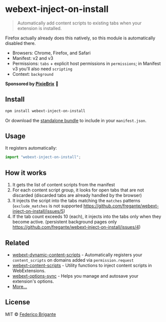 # webext-inject-on-install

<!-- [![][badge-gzip]][link-bundlephobia] Disabled until https://github.com/pastelsky/bundlephobia/issues/379 -->

[badge-gzip]: https://img.shields.io/bundlephobia/minzip/webext-inject-on-install.svg?label=gzipped
[link-bundlephobia]: https://bundlephobia.com/result?p=webext-inject-on-install

> Automatically add content scripts to existing tabs when your extension is installed.

Firefox actually already does this natively, so this module is automatically disabled there.

- Browsers: Chrome, Firefox, and Safari
- Manifest: v2 and v3
- Permissions: `tabs` + explicit host permissions in `permissions`; in Manifest v3 you'll also need `scripting`
- Context: `background`

**Sponsored by [PixieBrix](https://www.pixiebrix.com)** :tada:

## Install

```sh
npm install webext-inject-on-install
```

Or download the [standalone bundle](https://bundle.fregante.com/?pkg=webext-inject-on-install) to include in your `manifest.json`.

## Usage

It registers automatically:

```js
import "webext-inject-on-install";
```

## How it works

1. It gets the list of content scripts from the manifest
2. For each content script group, it looks for open tabs that are not discarded (discarded tabs are already handled by the browser)
3. It injects the script into the tabs matching the `matches` patterns (`exclude_matches` is not supported https://github.com/fregante/webext-inject-on-install/issues/5)
4. If the tab count exceeds 10 (each), it injects into the tabs only when they become active. (persistent background pages only https://github.com/fregante/webext-inject-on-install/issues/4)

## Related

- [webext-dynamic-content-scripts](https://github.com/fregante/webext-dynamic-content-scripts) - Automatically registers your `content_scripts` on domains added via `permission.request`
- [webext-content-scripts](https://github.com/fregante/webext-content-scripts) - Utility functions to inject content scripts in WebExtensions.
- [webext-options-sync](https://github.com/fregante/webext-options-sync) - Helps you manage and autosave your extension's options.
- [More…](https://github.com/fregante/webext-fun)

## License

MIT © [Federico Brigante](https://fregante.com)
